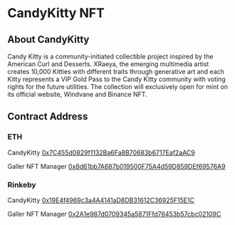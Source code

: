 # CandyKitty NFT

## About CandyKitty
Candy Kitty is a community-initiated collectible project inspired by the American Curl and Desserts. XRaeya, the emerging multimedia artist creates 10,000 Kitties with different traits through generative art and each Kitty represents a VIP Gold Pass to the Candy Kitty community with voting rights for the future utilities. The collection will exclusively open for mint on its official website, Windvane and Binance NFT.


## Contract Address

### ETH
CandyKitty [0x7C455d0829f1132Ba6Fa8B70683b6717Eaf2aAC9](https://etherscan.io/address/0x7c455d0829f1132ba6fa8b70683b6717eaf2aac9)

Galler NFT Manager [0x8d61bb7A687b019500F75A4d59D859DEf69576A9](https://etherscan.io/address/0x8d61bb7A687b019500F75A4d59D859DEf69576A9)


### Rinkeby
CandyKitty [0x19E4f4969c3a4A4141aD8DB31612C36925F15E1C](https://rinkeby.etherscan.io/address/0x19E4f4969c3a4A4141aD8DB31612C36925F15E1C)

Galler NFT Manager [0x2A1e987d0709345a5871Ffd78453b57cbc02109C](https://rinkeby.etherscan.io/address/0x2a1e987d0709345a5871ffd78453b57cbc02109c)
